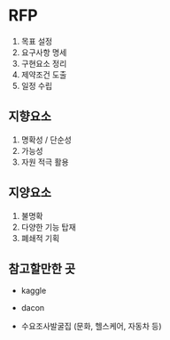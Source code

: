 # RFP

1. 목표 설정
2. 요구사항 명세
3. 구현요소 정리
4. 제약조건 도출
5. 일정 수립



## 지향요소

1. 명확성 / 단순성
2. 가능성
3. 자원 적극 활용

## 지양요소

1. 불명확
2. 다양한 기능 탑재
3. 폐쇄적 기획





## 참고할만한 곳

* kaggle

* dacon
* 수요조사발굴집 (문화, 헬스케어, 자동차 등)